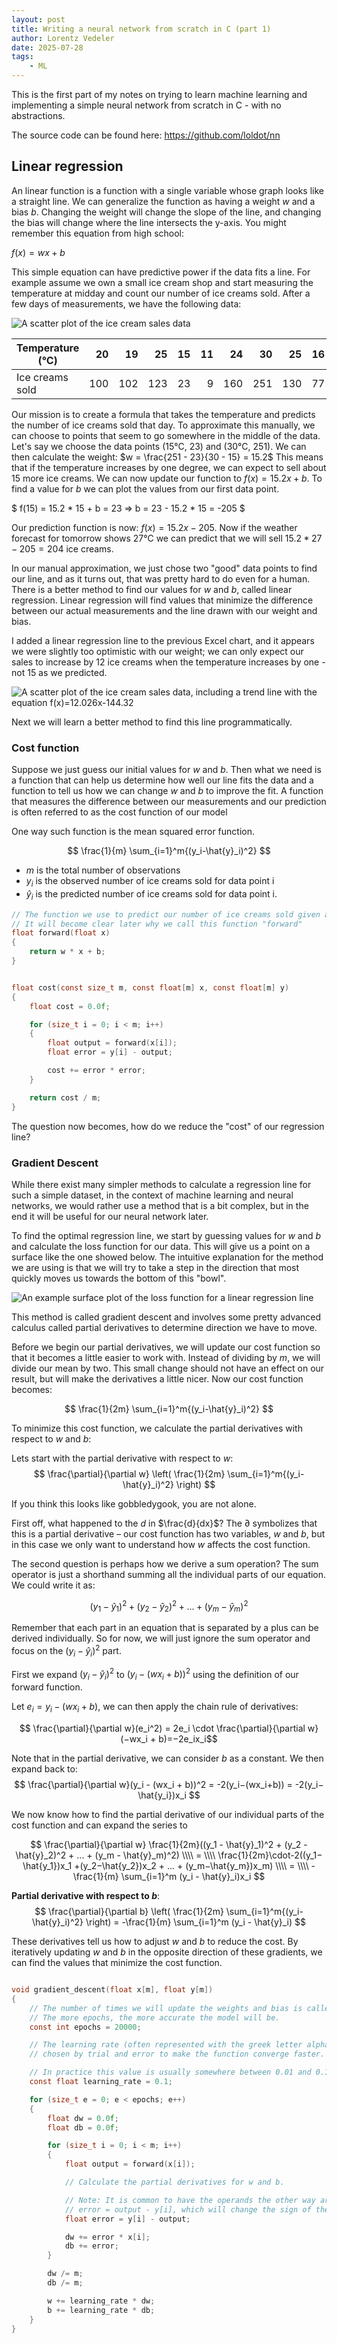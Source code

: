 ```yaml
---
layout: post
title: Writing a neural network from scratch in C (part 1)
author: Lorentz Vedeler
date: 2025-07-28
tags:   
    - ML
---
```


This is the first part of my notes on trying to learn machine learning and implementing a simple neural network from scratch in C - with no abstractions.

The source code can be found here: <https://github.com/loldot/nn>

## Linear regression

An linear function is a function with a single variable whose graph looks like a straight line.
We can generalize the function as having a weight $w$ and a bias $b$. Changing the weight will
change the slope of the line, and changing the bias will change where the line intersects the
y-axis. You might remember this equation from high school:

$f(x) = wx + b$

This simple equation can have predictive power if the data fits a line. For example assume we
own a small ice cream shop and start measuring the temperature at midday and count our number
of ice creams sold. After a few days of measurements, we have the following data:

![A scatter plot of the ice cream sales data](/assets/imgs/icecreamchart.png)

| Temperature (°C) |  20 |  19 |  25 |  15 |  11 |  24 |  30 |  25 |  16 |  17 |
| ---------------- | --: | --: | --: | --: | --: | --: | --: | --: | --: | --: |
| Ice creams sold  | 100 | 102 | 123 |  23 |   9 | 160 | 251 | 130 |  77 | 11 |

Our mission is to create a formula that takes the temperature and predicts the number of ice
creams sold that day. To approximate this manually, we can choose to points that seem to go
somewhere in the middle of the data. Let's say we choose the data points (15°C, 23) and (30°C, 251). We can then calculate the weight: $w = \frac{251 - 23}{30 - 15} = 15.2$ This means that if the temperature increases by one degree, we can expect to sell about 15 more ice creams. We
can now update our function to $f(x) = 15.2x + b$. To find a value for $b$ we can plot the values from our first data point.

$
f(15) = 15.2 * 15 + b = 23 => b = 23 - 15.2 * 15 = -205
$

Our prediction function is now: $f(x)= 15.2x - 205$. Now if the weather forecast for tomorrow shows 27°C we can predict that we will sell $15.2*27 - 205 = 204$ ice creams.

In our manual approximation, we just chose two "good" data points to find our line, and as it turns out, that was pretty hard to do even for a human. There is a better method to find our values for $w$ and $b$, called linear regression. Linear regression will find values that minimize the difference between our actual measurements and the line drawn with our weight and bias.

I added a linear regression line to the previous Excel chart, and it appears we were slightly too optimistic with our weight; we can only expect our sales to increase by 12 ice creams when the temperature increases by one - not 15 as we predicted.

![A scatter plot of the ice cream sales data, including a trend line with the equation f(x)=12.026x-144.32](/assets/imgs/icecreamcharttrend.png)

Next we will learn a better method to find this line programmatically.

### Cost function

Suppose we just guess our initial values for $w$ and $b$. Then what we need is a function that can help us determine how well our line fits the data and a function to tell us how we can change $w$ and $b$ to improve the fit. A function that measures the difference between our measurements and our prediction is often referred to as the cost function of our model

One way such function is the mean squared error function.

$$
\frac{1}{m} \sum_{i=1}^m{(y_i-\hat{y}_i)^2}
$$

- $m$ is the total number of observations
- $y_i$ is the observed number of ice creams sold for data point i
- $\hat{y}_i$ is the predicted number of ice creams sold for data point i.

```c
// The function we use to predict our number of ice creams sold given a temperature x
// It will become clear later why we call this function "forward"
float forward(float x)
{
    return w * x + b;
}


float cost(const size_t m, const float[m] x, const float[m] y)
{
    float cost = 0.0f;

    for (size_t i = 0; i < m; i++)
    {
        float output = forward(x[i]);
        float error = y[i] - output;

        cost += error * error;
    }

    return cost / m;
}

```

The question now becomes, how do we reduce the "cost" of our regression line?

### Gradient Descent

While there exist many simpler methods to calculate a regression line for such a simple dataset,
in the context of machine learning and neural networks, we would rather use a method that is a bit complex, but in the end it will be useful for our neural network later.

To find the optimal regression line, we start by guessing values for $w$ and $b$ and calculate the loss function for our data. This will give us a point on a surface like the one showed below. The intuitive explanation for the method we are using is that we will try to take a step in the direction that most quickly moves us towards the bottom of this "bowl".

![An example surface plot of the loss function for a linear regression line](/assets/imgs/linear-loss.png)

This method is called gradient descent and involves some pretty advanced calculus
called partial derivatives to determine direction we have to move.

Before we begin our partial derivatives, we will update our cost function so that it becomes a little easier to work with. Instead of dividing by $m$, we will divide our mean by two. This small change should not have an effect on our result, but will make the derivatives a little nicer. Now our cost function becomes:

$$
\frac{1}{2m} \sum_{i=1}^m{(y_i-\hat{y}_i)^2}
$$

To minimize this cost function, we calculate the partial derivatives with respect to $w$ and $b$:

Lets start with the partial derivative with respect to $w$:
$$
  \frac{\partial}{\partial w} \left( \frac{1}{2m} \sum_{i=1}^m{(y_i-\hat{y}_i)^2} \right)
$$

If you think this looks like gobbledygook, you are not alone.

First off, what happened to the $d$ in $\frac{d}{dx}$? The $\partial$ symbolizes that this is a partial derivative &ndash; our cost function has two variables, $w$ and $b$, but in this case we only want to understand how $w$ affects the cost function.

The second question is perhaps how we derive a sum operation? The sum operator is just a shorthand summing all the individual parts of our equation. We could write it as:

$$
(y_1 - \hat{y}_1)^2 +  (y_2 - \hat{y}_2)^2 + ... + (y_m - \hat{y}_m)^2
$$

Remember that each part in an equation that is separated by a plus can be derived individually. So for now, we will just ignore the sum operator and focus on the $(y_i - \hat{y}_i)^2$ part.

First we expand $(y_i - \hat{y}_i)^2$ to $(y_i - (wx_i + b))^2$ using the definition of our forward function.

Let $e_i=y_i−(wx_i+b)$, we can then apply the chain rule of derivatives:

$$
\frac{\partial}{\partial w}​(e_i^2​) = 2e_i​ \cdot \frac{\partial}{\partial w}​(−wx_i + b​)=−2e_i​x_i​
$$

Note that in the partial derivative, we can consider $b$ as a constant. We then expand back  to:
$$
\frac{\partial}{\partial w}(y_i - (wx_i + b))^2 = -2(y_i−(wx_i+b)) =  -2(y_i−\hat{y_i})x_i
$$

We now know how to find the partial derivative of our individual parts of the cost function and can expand the series to

$$
\frac{\partial}{\partial w} \frac{1}{2m}((y_1 - \hat{y}_1)^2 +  (y_2 - \hat{y}_2)^2 + ... + (y_m - \hat{y}_m)^2) \\\\
    = \\\\
\frac{1}{2m}\cdot-2((y_1−\hat{y_1})x_1 +(y_2−\hat{y_2})x_2 + ... + (y_m−\hat{y_m})x_m) \\\\
= \\\\
-\frac{1}{m} \sum_{i=1}^m (y_i - \hat{y}_i)x_i
  $$

**Partial derivative with respect to $b$**:
  $$
  \frac{\partial}{\partial b} \left( \frac{1}{2m} \sum_{i=1}^m{(y_i-\hat{y}_i)^2} \right) = -\frac{1}{m} \sum_{i=1}^m (y_i - \hat{y}_i)
  $$

These derivatives tell us how to adjust $w$ and $b$ to reduce the cost. By iteratively updating $w$ and $b$ in the opposite direction of these gradients, we can find the values that minimize the cost function.

```c

void gradient_descent(float x[m], float y[m])
{
    // The number of times we will update the weights and bias is called epochs.
    // The more epochs, the more accurate the model will be.
    const int epochs = 20000;

    // The learning rate (often represented with the greek letter alpha, α) below is 
    // chosen by trial and error to make the function converge faster.

    // In practice this value is usually somewhere between 0.01 and 0.1
    const float learning_rate = 0.1;

    for (size_t e = 0; e < epochs; e++)
    {
        float dw = 0.0f;
        float db = 0.0f;

        for (size_t i = 0; i < m; i++)
        {
            float output = forward(x[i]);

            // Calculate the partial derivatives for w and b.

            // Note: It is common to have the operands the other way around, i.e.
            // error = output - y[i], which will change the sign of the derivative.
            float error = y[i] - output;

            dw += error * x[i];
            db += error;
        }

        dw /= m;
        db /= m;

        w += learning_rate * dw;
        b += learning_rate * db;
    }
}
```
